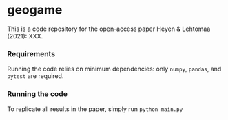 # geogame

This is a code repository for the open-access paper Heyen & Lehtomaa (2021): XXX.


### Requirements
Running the code relies on minimum dependencies: only `numpy`, `pandas`, and `pytest` are required.

### Running the code
To replicate all results in the paper, simply run ```python main.py```